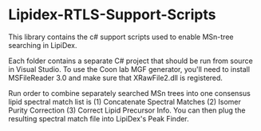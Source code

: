# Lipidex-RTLS-Support-Scripts
This library contains the c# support scripts used to enable MSn-tree searching in LipiDex.

Each folder contains a separate C# project that should be run from source in Visual Studio. To use the Coon lab MGF generator, you'll need to install MSFileReader 3.0 and make sure that XRawFile2.dll is registered.

Run order to combine separately searched MSn trees into one consensus lipid spectral match list is (1) Concatenate Spectral Matches (2) Isomer Purity Correction (3) Correct Lipid Precursor Info. You can then plug the resulting spectral match file into LipiDex's Peak Finder.
